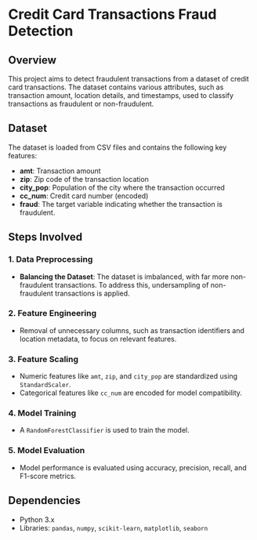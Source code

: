 # Credit Card Transactions Fraud Detection

## Overview
This project aims to detect fraudulent transactions from a dataset of credit card transactions. The dataset contains various attributes, such as transaction amount, location details, and timestamps, used to classify transactions as fraudulent or non-fraudulent.

## Dataset
The dataset is loaded from CSV files and contains the following key features:
- **amt**: Transaction amount
- **zip**: Zip code of the transaction location
- **city_pop**: Population of the city where the transaction occurred
- **cc_num**: Credit card number (encoded)
- **fraud**: The target variable indicating whether the transaction is fraudulent.

## Steps Involved

### 1. Data Preprocessing
- **Balancing the Dataset**: The dataset is imbalanced, with far more non-fraudulent transactions. To address this, undersampling of non-fraudulent transactions is applied.

### 2. Feature Engineering
- Removal of unnecessary columns, such as transaction identifiers and location metadata, to focus on relevant features.

### 3. Feature Scaling
- Numeric features like `amt`, `zip`, and `city_pop` are standardized using `StandardScaler`.
- Categorical features like `cc_num` are encoded for model compatibility.

### 4. Model Training
- A `RandomForestClassifier` is used to train the model.

### 5. Model Evaluation
- Model performance is evaluated using accuracy, precision, recall, and F1-score metrics.

## Dependencies
- Python 3.x
- Libraries: `pandas`, `numpy`, `scikit-learn`, `matplotlib`, `seaborn`
